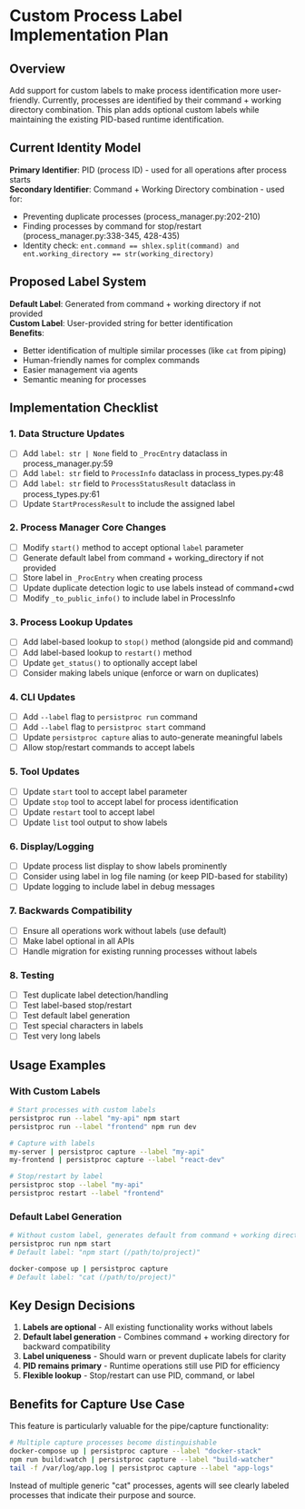 # Custom Process Label Implementation Plan

## Overview

Add support for custom labels to make process identification more user-friendly. Currently, processes are identified by their command + working directory combination. This plan adds optional custom labels while maintaining the existing PID-based runtime identification.

## Current Identity Model

**Primary Identifier**: PID (process ID) - used for all operations after process starts  
**Secondary Identifier**: Command + Working Directory combination - used for:
- Preventing duplicate processes (process_manager.py:202-210)
- Finding processes by command for stop/restart (process_manager.py:338-345, 428-435)
- Identity check: `ent.command == shlex.split(command) and ent.working_directory == str(working_directory)`

## Proposed Label System

**Default Label**: Generated from command + working directory if not provided  
**Custom Label**: User-provided string for better identification  
**Benefits**:
- Better identification of multiple similar processes (like `cat` from piping)
- Human-friendly names for complex commands
- Easier management via agents
- Semantic meaning for processes

## Implementation Checklist

### 1. Data Structure Updates

- [ ] Add `label: str | None` field to `_ProcEntry` dataclass in process_manager.py:59
- [ ] Add `label: str` field to `ProcessInfo` dataclass in process_types.py:48
- [ ] Add `label: str` field to `ProcessStatusResult` dataclass in process_types.py:61
- [ ] Update `StartProcessResult` to include the assigned label

### 2. Process Manager Core Changes

- [ ] Modify `start()` method to accept optional `label` parameter
- [ ] Generate default label from command + working_directory if not provided
- [ ] Store label in `_ProcEntry` when creating process
- [ ] Update duplicate detection logic to use labels instead of command+cwd
- [ ] Modify `_to_public_info()` to include label in ProcessInfo

### 3. Process Lookup Updates

- [ ] Add label-based lookup to `stop()` method (alongside pid and command)
- [ ] Add label-based lookup to `restart()` method
- [ ] Update `get_status()` to optionally accept label
- [ ] Consider making labels unique (enforce or warn on duplicates)

### 4. CLI Updates

- [ ] Add `--label` flag to `persistproc run` command
- [ ] Add `--label` flag to `persistproc start` command
- [ ] Update `persistproc capture` alias to auto-generate meaningful labels
- [ ] Allow stop/restart commands to accept labels

### 5. Tool Updates

- [ ] Update `start` tool to accept label parameter
- [ ] Update `stop` tool to accept label for process identification
- [ ] Update `restart` tool to accept label
- [ ] Update `list` tool output to show labels

### 6. Display/Logging

- [ ] Update process list display to show labels prominently
- [ ] Consider using label in log file naming (or keep PID-based for stability)
- [ ] Update logging to include label in debug messages

### 7. Backwards Compatibility

- [ ] Ensure all operations work without labels (use default)
- [ ] Make label optional in all APIs
- [ ] Handle migration for existing running processes without labels

### 8. Testing

- [ ] Test duplicate label detection/handling
- [ ] Test label-based stop/restart
- [ ] Test default label generation
- [ ] Test special characters in labels
- [ ] Test very long labels

## Usage Examples

### With Custom Labels
```bash
# Start processes with custom labels
persistproc run --label "my-api" npm start
persistproc run --label "frontend" npm run dev

# Capture with labels
my-server | persistproc capture --label "my-api"
my-frontend | persistproc capture --label "react-dev"

# Stop/restart by label
persistproc stop --label "my-api"
persistproc restart --label "frontend"
```

### Default Label Generation
```bash
# Without custom label, generates default from command + working directory
persistproc run npm start
# Default label: "npm start (/path/to/project)"

docker-compose up | persistproc capture
# Default label: "cat (/path/to/project)"
```

## Key Design Decisions

1. **Labels are optional** - All existing functionality works without labels
2. **Default label generation** - Combines command + working directory for backward compatibility
3. **Label uniqueness** - Should warn or prevent duplicate labels for clarity
4. **PID remains primary** - Runtime operations still use PID for efficiency
5. **Flexible lookup** - Stop/restart can use PID, command, or label

## Benefits for Capture Use Case

This feature is particularly valuable for the pipe/capture functionality:

```bash
# Multiple capture processes become distinguishable
docker-compose up | persistproc capture --label "docker-stack"
npm run build:watch | persistproc capture --label "build-watcher"
tail -f /var/log/app.log | persistproc capture --label "app-logs"
```

Instead of multiple generic "cat" processes, agents will see clearly labeled processes that indicate their purpose and source.